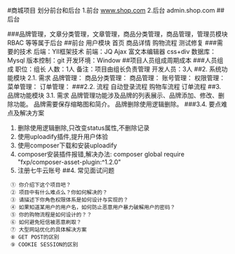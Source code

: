 #商城项目
划分前台和后台
1.前台  www.shop.com
2.后台 admin.shop.com
##后台

###品牌管理，文章分类管理，文章管理，商品分类管理，商品管理，管理员模块 RBAC 等等属于后台
##前台
用户模块 首页 商品详情  购物流程  测试修复
###需要的技术
后端：YII框架技术
前端：JQ Ajax 富文本编辑器 css+div
数据库：Mysql
版本控制：git
开发环境：Window
##项目人员组成周期成本
###人员组成
职位：组长
人数：1人
备注：项目由组长负责管理
开发人员：3人
##2.	系统功能模块
  2.1.	需求
  品牌管理：
  商品分类管理：
  商品管理：
  账号管理：
  权限管理：
  菜单管理：
  订单管理：
  ###2.2.	流程
     自动登录流程
     购物车流程
     订单流程
     ##3.	品牌功能模块
       3.1.	需求
       品牌管理功能涉及品牌的列表展示、品牌添加、修改、删除功能。
       品牌需要保存缩略图和简介。
       品牌删除使用逻辑删除。
###3.4.	要点难点及解决方案
   1.	删除使用逻辑删除,只改变status属性,不删除记录
   2.	使用uploadify插件,提升用户体验
   3.	使用composer下载和安装uploadify
   4.	composer安装插件报错,解决办法:
   composer global require "fxp/composer-asset-plugin:^1.2.0"
   5.	注册七牛云账号
   ##4.	常见面试问题
     
     ① 你介绍下这个项目吧？
     ② 项目中有什么难点么？你如何解决的？
     ③ 请描述下你角色权限体系是如何设计与实现的？
     ④ 如果知道某用户的用户名，如何防止恶意用户暴力破解用户的密码？
     ⑤ 你的购物流程是如何设计的？？
     ⑥ 如何避免短信被恶意刷取？
     ⑦ 大型网站优化的具体解决方案
     ⑧ GET POST的区别
     ⑨ COOKIE SESSION的区别
     
     






